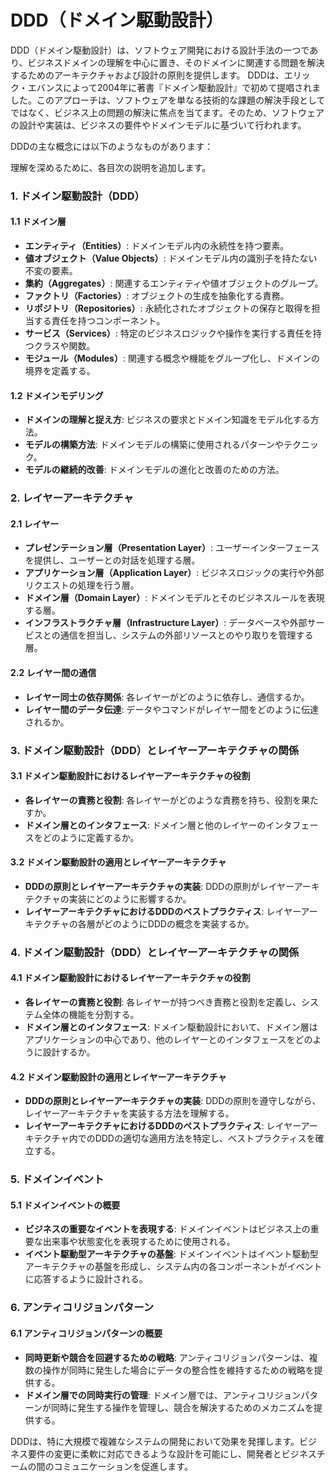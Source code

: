 # DDD（ドメイン駆動設計）

DDD（ドメイン駆動設計）は、ソフトウェア開発における設計手法の一つであり、ビジネスドメインの理解を中心に置き、そのドメインに関連する問題を解決するためのアーキテクチャおよび設計の原則を提供します。
DDDは、エリック・エバンスによって2004年に著書『ドメイン駆動設計』で初めて提唱されました。このアプローチは、ソフトウェアを単なる技術的な課題の解決手段としてではなく、ビジネス上の問題の解決に焦点を当てます。そのため、ソフトウェアの設計や実装は、ビジネスの要件やドメインモデルに基づいて行われます。

DDDの主な概念には以下のようなものがあります：

理解を深めるために、各目次の説明を追加します。

### 1. ドメイン駆動設計（DDD）

#### 1.1 ドメイン層
- **エンティティ（Entities）**: ドメインモデル内の永続性を持つ要素。
- **値オブジェクト（Value Objects）**: ドメインモデル内の識別子を持たない不変の要素。
- **集約（Aggregates）**: 関連するエンティティや値オブジェクトのグループ。
- **ファクトリ（Factories）**: オブジェクトの生成を抽象化する責務。
- **リポジトリ（Repositories）**: 永続化されたオブジェクトの保存と取得を担当する責任を持つコンポーネント。
- **サービス（Services）**: 特定のビジネスロジックや操作を実行する責任を持つクラスや関数。
- **モジュール（Modules）**: 関連する概念や機能をグループ化し、ドメインの境界を定義する。

#### 1.2 ドメインモデリング
- **ドメインの理解と捉え方**: ビジネスの要求とドメイン知識をモデル化する方法。
- **モデルの構築方法**: ドメインモデルの構築に使用されるパターンやテクニック。
- **モデルの継続的改善**: ドメインモデルの進化と改善のための方法。

### 2. レイヤーアーキテクチャ

#### 2.1 レイヤー
- **プレゼンテーション層（Presentation Layer）**: ユーザーインターフェースを提供し、ユーザーとの対話を処理する層。
- **アプリケーション層（Application Layer）**: ビジネスロジックの実行や外部リクエストの処理を行う層。
- **ドメイン層（Domain Layer）**: ドメインモデルとそのビジネスルールを表現する層。
- **インフラストラクチャ層（Infrastructure Layer）**: データベースや外部サービスとの通信を担当し、システムの外部リソースとのやり取りを管理する層。

#### 2.2 レイヤー間の通信
- **レイヤー同士の依存関係**: 各レイヤーがどのように依存し、通信するか。
- **レイヤー間のデータ伝達**: データやコマンドがレイヤー間をどのように伝達されるか。

### 3. ドメイン駆動設計（DDD）とレイヤーアーキテクチャの関係

#### 3.1 ドメイン駆動設計におけるレイヤーアーキテクチャの役割
- **各レイヤーの責務と役割**: 各レイヤーがどのような責務を持ち、役割を果たすか。
- **ドメイン層とのインタフェース**: ドメイン層と他のレイヤーのインタフェースをどのように定義するか。

#### 3.2 ドメイン駆動設計の適用とレイヤーアーキテクチャ
- **DDDの原則とレイヤーアーキテクチャの実装**: DDDの原則がレイヤーアーキテクチャの実装にどのように影響するか。
- **レイヤーアーキテクチャにおけるDDDのベストプラクティス**: レイヤーアーキテクチャの各層がどのようにDDDの概念を実装するか。

### 4. ドメイン駆動設計（DDD）とレイヤーアーキテクチャの関係

#### 4.1 ドメイン駆動設計におけるレイヤーアーキテクチャの役割
- **各レイヤーの責務と役割**: 各レイヤーが持つべき責務と役割を定義し、システム全体の機能を分割する。
- **ドメイン層とのインタフェース**: ドメイン駆動設計において、ドメイン層はアプリケーションの中心であり、他のレイヤーとのインタフェースをどのように設計するか。

#### 4.2 ドメイン駆動設計の適用とレイヤーアーキテクチャ
- **DDDの原則とレイヤーアーキテクチャの実装**: DDDの原則を遵守しながら、レイヤーアーキテクチャを実装する方法を理解する。
- **レイヤーアーキテクチャにおけるDDDのベストプラクティス**: レイヤーアーキテクチャ内でのDDDの適切な適用方法を特定し、ベストプラクティスを確立する。

### 5. ドメインイベント

#### 5.1 ドメインイベントの概要
- **ビジネスの重要なイベントを表現する**: ドメインイベントはビジネス上の重要な出来事や状態変化を表現するために使用される。
- **イベント駆動型アーキテクチャの基盤**: ドメインイベントはイベント駆動型アーキテクチャの基盤を形成し、システム内の各コンポーネントがイベントに応答するように設計される。

### 6. アンティコリジョンパターン

#### 6.1 アンティコリジョンパターンの概要
- **同時更新や競合を回避するための戦略**: アンティコリジョンパターンは、複数の操作が同時に発生した場合にデータの整合性を維持するための戦略を提供する。
- **ドメイン層での同時実行の管理**: ドメイン層では、アンティコリジョンパターンが同時に発生する操作を管理し、競合を解決するためのメカニズムを提供する。

DDDは、特に大規模で複雑なシステムの開発において効果を発揮します。ビジネス要件の変更に柔軟に対応できるような設計を可能にし、開発者とビジネスチームの間のコミュニケーションを促進します。